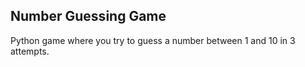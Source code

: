 ## Number Guessing Game
Python game where you try to guess a number between 1 and 10 in 3 attempts.
